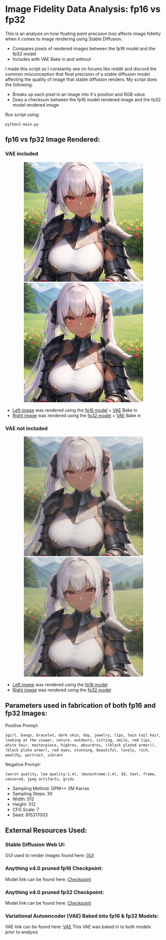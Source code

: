 # Image Fidelity Data Analysis: fp16 vs fp32

This is an analysis on how floating point precision loss affects image fidelity when it comes to image rendering using Stable Diffusion.
* Compares pixels of rendered images between the fp16 model and the fp32 model
* Includes with VAE Bake in and without

I made this script as I constantly see on forums like reddit and discord the common misconception that float precision of a stable diffusion model affecting the quality of image that stable diffusion renders. My script does the following:
* Breaks up each pixel in an image into it's position and RGB value
* Does a checksum between the fp16 model rendered image and the fp32 model rendered image

Run script using:
```
python3 main.py
```

## fp16 vs fp32 Image Rendered:

### VAE included

<p align="center">
  <img src="input/anything-v4.0-pruned-fp16-vae.png" alt="White-Haired Warrior Princess" width="384" height="384">
  <img src="input/anything-v4.0-pruned-fp32-vae.png" alt="White-Haired Warrior Princess" width="384" height="384">
</p>

- [Left image](https://github.com/azher-alnabi/stable-diffusion-float-point-analysis/blob/main/input/anything-v4.0-pruned-fp16-vae.png) was rendered using the [fp16 model](https://huggingface.co/andite/anything-v4.0/blob/main/anything-v4.0-pruned-fp16.ckpt) + [VAE](https://huggingface.co/andite/anything-v4.0/blob/main/anything-v4.0.vae.pt) Bake in
- [Right image](https://github.com/azher-alnabi/stable-diffusion-float-point-analysis/blob/main/input/anything-v4.0-pruned-fp32-vae.png) was rendered using the [fp32 model](https://huggingface.co/andite/anything-v4.0/blob/main/anything-v4.0-pruned-fp32.ckpt) + [VAE](https://huggingface.co/andite/anything-v4.0/blob/main/anything-v4.0.vae.pt) Bake in

### VAE not included

<p align="center">
  <img src="input/anything-v4.0-pruned-fp16.png" alt="White-Haired Warrior Princess" width="384" height="384">
  <img src="input/anything-v4.0-pruned-fp32.png" alt="White-Haired Warrior Princess" width="384" height="384">
</p>

- [Left image](https://github.com/azher-alnabi/stable-diffusion-float-point-analysis/blob/main/input/anything-v4.0-pruned-fp16.png) was rendered using the [fp16 model](https://huggingface.co/andite/anything-v4.0/blob/main/anything-v4.0-pruned-fp16.ckpt)
- [Right image](https://github.com/azher-alnabi/stable-diffusion-float-point-analysis/blob/main/input/anything-v4.0-pruned-fp32.png) was rendered using the [fp32 model](https://huggingface.co/andite/anything-v4.0/blob/main/anything-v4.0-pruned-fp32.ckpt)

## Parameters used in fabrication of both fp16 and fp32 Images:

Positive Prompt:
```
1girl, bangs, bracelet, dark skin, day, jewelry, lips, twin tail hair, looking at the viewer, nature, outdoors, sitting, smile, red lips, white hair, masterpiece, highres, absurdres, ((black plated armor)), (black plate armor), red eyes, stunning, beautiful, lovely, rich, wealthy, portrait, vibrant
```

Negative Prompt:
```
(worst quality, low quality:1.4), (monochrome:1.4), 3d, text, frame, censored, jpeg artifacts, grids
```

* Sampling Method: DPM++ 2M Karras
* Sampling Steps: 30
* Width: 512
* Height: 512
* CFG Scale: 7
* Seed: 815317003

## External Resources Used:

### Stable Diffusion Web UI:

GUI used to render images found here: [GUI](https://github.com/AUTOMATIC1111/stable-diffusion-webui)

### Anything v4.0 pruned fp16 Checkpoint:

Model link can be found here: [Checkpoint](https://huggingface.co/andite/anything-v4.0/blob/main/anything-v4.0-pruned-fp16.ckpt)

### Anything v4.0 pruned fp32 Checkpoint:

Model link can be found here: [Checkpoint](https://huggingface.co/andite/anything-v4.0/blob/main/anything-v4.0-pruned-fp32.ckpt)

### Variational Autoencoder (VAE) Baked into fp16 & fp32 Models:

VAE link can be found here: [VAE](https://huggingface.co/andite/anything-v4.0/blob/main/anything-v4.0.vae.pt)
This VAE was baked in to both models prior to analysis
